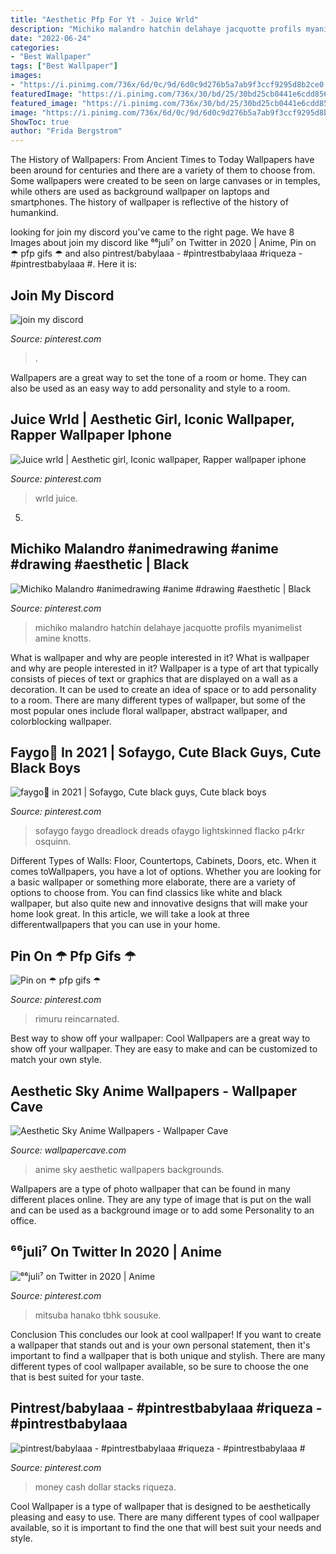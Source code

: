```yaml
---
title: "Aesthetic Pfp For Yt - Juice Wrld"
description: "Michiko malandro hatchin delahaye jacquotte profils myanimelist amine knotts"
date: "2022-06-24"
categories:
- "Best Wallpaper"
tags: ["Best Wallpaper"]
images:
- "https://i.pinimg.com/736x/6d/0c/9d/6d0c9d276b5a7ab9f3ccf9295d8b2ce0.jpg"
featuredImage: "https://i.pinimg.com/736x/30/bd/25/30bd25cb0441e6cdd85694da556eaf46.jpg"
featured_image: "https://i.pinimg.com/736x/30/bd/25/30bd25cb0441e6cdd85694da556eaf46.jpg"
image: "https://i.pinimg.com/736x/6d/0c/9d/6d0c9d276b5a7ab9f3ccf9295d8b2ce0.jpg"
ShowToc: true
author: "Frida Bergstrom"
---
```



The History of Wallpapers: From Ancient Times to Today
Wallpapers have been around for centuries and there are a variety of them to choose from. Some wallpapers were created to be seen on large canvases or in temples, while others are used as background wallpaper on laptops and smartphones. The history of wallpaper is reflective of the history of humankind.

	

		
looking for join my discord you've came to the right page. We have 8 Images about join my discord like ⁶⁶juli⁷ on Twitter in 2020 | Anime, Pin on ☂ pfp gifs ☂ and also pintrest/babylaaa - #pintrestbabylaaa #riqueza - #pintrestbabylaaa #. Here it is:
		
    
## Join My Discord

<img loading=lazy src="https://i.pinimg.com/736x/da/c1/41/dac1411e29c87c54bfe85cf267d0aaf2.jpg" onerror="this.onerror=null;this.src='https://tse2.mm.bing.net/th?id=OIP.vVgwnm-yK6undo0pJ8v7wQHaM3&amp;pid=15.1';" alt="join my discord">

_Source: pinterest.com_

>. 

	

Wallpapers are a great way to set the tone of a room or home. They can also be used as an easy way to add personality and style to a room.

    
## Juice Wrld | Aesthetic Girl, Iconic Wallpaper, Rapper Wallpaper Iphone

<img loading=lazy src="https://i.pinimg.com/736x/30/bd/25/30bd25cb0441e6cdd85694da556eaf46.jpg" onerror="this.onerror=null;this.src='https://tse3.mm.bing.net/th?id=OIP.MKcGITzhksOMoabpaCvb0gHaNL&amp;pid=15.1';" alt="Juice wrld | Aesthetic girl, Iconic wallpaper, Rapper wallpaper iphone">

_Source: pinterest.com_

>wrld juice. 

	

5.

    
## Michiko Malandro #animedrawing #anime #drawing #aesthetic | Black

<img loading=lazy src="https://i.pinimg.com/736x/21/e9/d2/21e9d2acec892fc3a656eb7ca391e551.jpg" onerror="this.onerror=null;this.src='https://tse2.mm.bing.net/th?id=OIP.vqTSaKlx7_3W1xrOkXNtwgHaLh&amp;pid=15.1';" alt="Michiko Malandro #animedrawing #anime #drawing #aesthetic | Black">

_Source: pinterest.com_

>michiko malandro hatchin delahaye jacquotte profils myanimelist amine knotts. 

	

What is wallpaper and why are people interested in it?
What is wallpaper and why are people interested in it?
Wallpaper is a type of art that typically consists of pieces of text or graphics that are displayed on a wall as a decoration. It can be used to create an idea of space or to add personality to a room. There are many different types of wallpaper, but some of the most popular ones include floral wallpaper, abstract wallpaper, and colorblocking wallpaper.

    
## Faygo🤎 In 2021 | Sofaygo, Cute Black Guys, Cute Black Boys

<img loading=lazy src="https://i.pinimg.com/736x/22/d3/a4/22d3a4eb6335552da54007ef0ad4571a.jpg" onerror="this.onerror=null;this.src='https://tse4.mm.bing.net/th?id=OIP.zctyg6NkryH0RGy3OZDysgAAAA&amp;pid=15.1';" alt="faygo🤎 in 2021 | Sofaygo, Cute black guys, Cute black boys">

_Source: pinterest.com_

>sofaygo faygo dreadlock dreads ofaygo lightskinned flacko p4rkr osquinn. 

	

Different Types of Walls: Floor, Countertops, Cabinets, Doors, etc.
When it comes toWallpapers, you have a lot of options. Whether you are looking for a basic wallpaper or something more elaborate, there are a variety of options to choose from. You can find classics like white and black wallpaper, but also quite new and innovative designs that will make your home look great. In this article, we will take a look at three differentwallpapers that you can use in your home.

    
## Pin On ☂ Pfp Gifs ☂

<img loading=lazy src="https://i.pinimg.com/736x/96/82/6f/96826f63b8e6688f071442f148277def.jpg" onerror="this.onerror=null;this.src='https://tse3.mm.bing.net/th?id=OIP.U0zfSIZU9GT36ZLSuo2migHaLW&amp;pid=15.1';" alt="Pin on ☂ pfp gifs ☂">

_Source: pinterest.com_

>rimuru reincarnated. 

	

Best way to show off your wallpaper:
Cool Wallpapers are a great way to show off your wallpaper. They are easy to make and can be customized to match your own style.

    
## Aesthetic Sky Anime Wallpapers - Wallpaper Cave

<img loading=lazy src="https://wallpapercave.com/wp/wp5267249.jpg" onerror="this.onerror=null;this.src='https://tse1.mm.bing.net/th?id=OIP.bJjaev3BdJdxsB4sRXEhdwHaMi&amp;pid=15.1';" alt="Aesthetic Sky Anime Wallpapers - Wallpaper Cave">

_Source: wallpapercave.com_

>anime sky aesthetic wallpapers backgrounds. 

	



Wallpapers are a type of photo wallpaper that can be found in many different places online. They are any type of image that is put on the wall and can be used as a background image or to add some Personality to an office.

    
## ⁶⁶juli⁷ On Twitter In 2020 | Anime

<img loading=lazy src="https://i.pinimg.com/736x/89/bb/29/89bb2978f87e89a5b5f94276b9d7c748.jpg" onerror="this.onerror=null;this.src='https://tse3.mm.bing.net/th?id=OIP.Oj2sHa8Av65pj2LE9-mzegHaJ5&amp;pid=15.1';" alt="⁶⁶juli⁷ on Twitter in 2020 | Anime">

_Source: pinterest.com_

>mitsuba hanako tbhk sousuke. 

	

Conclusion
This concludes our look at cool wallpaper! If you want to create a wallpaper that stands out and is your own personal statement, then it's important to find a wallpaper that is both unique and stylish. There are many different types of cool wallpaper available, so be sure to choose the one that is best suited for your taste.

    
## Pintrest/babylaaa - #pintrestbabylaaa #riqueza - #pintrestbabylaaa #

<img loading=lazy src="https://i.pinimg.com/736x/6d/0c/9d/6d0c9d276b5a7ab9f3ccf9295d8b2ce0.jpg" onerror="this.onerror=null;this.src='https://tse3.mm.bing.net/th?id=OIP.sS7bXHXNln3MgUtOkPlWrAHaNK&amp;pid=15.1';" alt="pintrest/babylaaa - #pintrestbabylaaa #riqueza - #pintrestbabylaaa #">

_Source: pinterest.com_

>money cash dollar stacks riqueza. 

	

Cool Wallpaper is a type of wallpaper that is designed to be aesthetically pleasing and easy to use. There are many different types of cool wallpaper available, so it is important to find the one that will best suit your needs and style.

